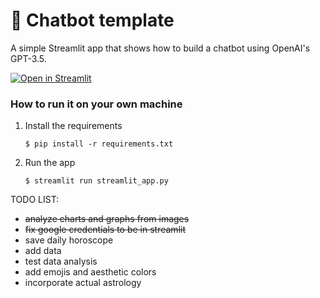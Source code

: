 # 💬 Chatbot template

A simple Streamlit app that shows how to build a chatbot using OpenAI's GPT-3.5.

[![Open in Streamlit](https://static.streamlit.io/badges/streamlit_badge_black_white.svg)](https://chatbot-template.streamlit.app/)

### How to run it on your own machine

1. Install the requirements

   ```
   $ pip install -r requirements.txt
   ```

2. Run the app

   ```
   $ streamlit run streamlit_app.py
   ```

TODO LIST:
- ~~analyze charts and graphs from images~~
- ~~fix google credentials to be in streamlit~~
- save daily horoscope
- add data
- test data analysis 
- add emojis and aesthetic colors
- incorporate actual astrology
